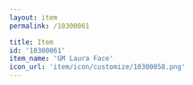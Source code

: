 ```yaml
---
layout: item
permalink: /10300061

title: Item
id: '10300061'
item_name: 'GM Laura Face'
icon_url: 'item/icon/customize/10300058.png'
---
```

